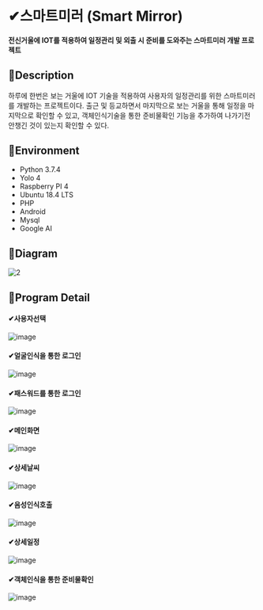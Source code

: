 # ✔스마트미러 (Smart Mirror)
#### 전신거울에 IOT를 적용하여 일정관리 및 외출 시 준비를 도와주는 스마트미러 개발 프로젝트

## 📌Description
하루에 한번은 보는 거울에 IOT 기술을 적용하여 사용자의 일정관리를 위한 스마트미러를 개발하는 프로젝트이다.
출근 및 등교하면서 마지막으로 보는 거울을 통해 일정을 마지막으로 확인할 수 있고, 객체인식기술을 통한 준비물확인 기능을 추가하여
나가기전 안챙긴 것이 있는지 확인할 수 있다.

## 📌Environment
- Python 3.7.4
- Yolo 4
- Raspberry PI 4
- Ubuntu 18.4 LTS
- PHP
- Android
- Mysql
- Google AI

## 📌Diagram
![2](https://user-images.githubusercontent.com/87235273/160242503-2900c8c9-3a25-4d73-bdce-e990f3af21f0.jpg)

## 📌Program Detail

#### ✔사용자선택
![image](https://user-images.githubusercontent.com/87235273/160242767-0a6eb032-2e34-45b4-99c2-1ed499dac619.png)

#### ✔얼굴인식을 통한 로그인
![image](https://user-images.githubusercontent.com/87235273/160242916-3efc2679-566f-4f19-857c-3858635171a1.png)

#### ✔패스워드를 통한 로그인
![image](https://user-images.githubusercontent.com/87235273/160242945-b9d26643-fa5e-4085-8d44-08830506dda4.png)

#### ✔메인화면
![image](https://user-images.githubusercontent.com/87235273/160243088-0809e194-e329-4bb0-9960-e28f2eaf807a.png)

#### ✔상세날씨
![image](https://user-images.githubusercontent.com/87235273/160243076-647d228f-9e8c-444e-95f6-036713ed3e8d.png)

#### ✔음성인식호출
![image](https://user-images.githubusercontent.com/87235273/160243062-15e837ec-f761-446a-9433-423dbc3aa6d9.png)

#### ✔상세일정
![image](https://user-images.githubusercontent.com/87235273/160243018-431d3e31-2418-481e-99b7-a5fe67da5eee.png)

#### ✔객체인식을 통한 준비물확인
![image](https://user-images.githubusercontent.com/87235273/160242989-28c35e3f-14ee-4135-9e56-6a0e8b775279.png)
